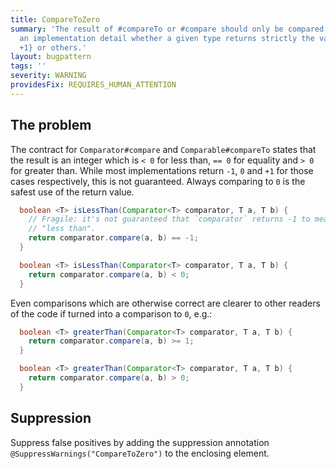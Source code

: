 ```yaml
---
title: CompareToZero
summary: 'The result of #compareTo or #compare should only be compared to 0. It is
  an implementation detail whether a given type returns strictly the values {-1, 0,
  +1} or others.'
layout: bugpattern
tags: ''
severity: WARNING
providesFix: REQUIRES_HUMAN_ATTENTION
---
```


<!--
*** AUTO-GENERATED, DO NOT MODIFY ***
To make changes, edit the @BugPattern annotation or the explanation in docs/bugpattern.
-->

## The problem
The contract for `Comparator#compare` and `Comparable#compareTo` states that the
result is an integer which is `< 0` for less than, `== 0` for equality and `> 0`
for greater than. While most implementations return `-1`, `0` and `+1` for those
cases respectively, this is not guaranteed. Always comparing to `0` is the
safest use of the return value.

```java
  boolean <T> isLessThan(Comparator<T> comparator, T a, T b) {
    // Fragile: it's not guaranteed that `comparator` returns -1 to mean
    // "less than".
    return comparator.compare(a, b) == -1;
  }
```

```java
  boolean <T> isLessThan(Comparator<T> comparator, T a, T b) {
    return comparator.compare(a, b) < 0;
  }
```

Even comparisons which are otherwise correct are clearer to other readers of the
code if turned into a comparison to `0`, e.g.:

```java
  boolean <T> greaterThan(Comparator<T> comparator, T a, T b) {
    return comparator.compare(a, b) >= 1;
  }
```

```java
  boolean <T> greaterThan(Comparator<T> comparator, T a, T b) {
    return comparator.compare(a, b) > 0;
  }
```

## Suppression
Suppress false positives by adding the suppression annotation `@SuppressWarnings("CompareToZero")` to the enclosing element.
